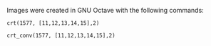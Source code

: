 Images were created in GNU Octave with the following commands:
```
crt(1577, [11,12,13,14,15],2)

crt_conv(1577, [11,12,13,14,15],2)
```
